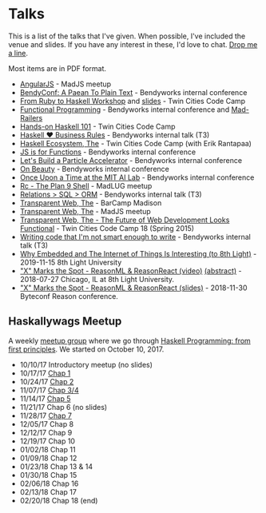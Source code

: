 # Talks

This is a list of the talks that I've given. When possible, I've
included the venue and slides. If you have any interest in these, I'd
love to chat. [Drop me a line](/contact.html).

Most items are in PDF format.

- [AngularJS](/talks/angularjs.pdf) - MadJS meetup
- [BendyConf: A Paean To Plain Text](http://bendyworks.com/bendyconf-a-paean-to-plain-text/) - Bendyworks internal conference
- [From Ruby to Haskell Workshop](https://www.fpcomplete.com/user/twopoint718/from-ruby-to-haskell-workshop)
  and [slides](/talks/ruby_to_haskell.pdf) - Twin Cities Code Camp
- [Functional Programming](/talks/functional_programming.pdf) - Bendyworks internal conference
  and [Mad-Railers](http://www.meetup.com/Mad-Railers/events/155553262/)
- [Hands-on Haskell 101](/talks/hands_on_haskell_101.pdf) - Twin Cities Code Camp
- [Haskell ♥ Business Rules](/talks/haskell_hearts_business_rules.pdf) - Bendyworks internal talk (T3)
- [Haskell Ecosystem, The](/talks/the_haskell_ecosystem.pdf) - Twin Cities Code Camp (with Erik Rantapaa)
- [JS is for Functions](/talks/js_is_for_functions.pdf) - Bendyworks internal conference
- [Let's Build a Particle Accelerator](/talks/accelerators.pdf) - Bendyworks internal conference
- [On Beauty](/talks/on_beauty.html) - Bendyworks internal conference
- [Once Upon a Time at the MIT AI Lab](/talks/once_upon_a_time_at_mit_ai_lab.pdf) - Bendyworks internal conference
- [Rc - The Plan 9 Shell](/talks/rc_shell.pdf) - MadLUG meetup
- [Relations > SQL > ORM](/talks/relations.pdf) - Bendyworks internal talk (T3)
- [Transparent Web, The](/talks/transparent_web_barcamp.pdf) - BarCamp Madison
- [Transparent Web, The](/talks/transparent_web_madjs.pdf) - MadJS meetup
- [Transparent Web, The - The Future of Web Development Looks
  Functional](/talks/tccc_spring_2015.pdf) - Twin Cities Code Camp 18 (Spring 2015)
- [Writing code that I'm not smart enough to write](/talks/not_smart_enough_to_write.pdf) - Bendyworks internal talk (T3)
- [Why Embedded and The Internet of Things Is Interesting (to 8th Light)](/talks/why_iot_and_embedded_are_interesting.pdf) - 2019-11-15 8th Light University
- ["X" Marks the Spot - ReasonML & ReasonReact (video)](https://zoom.us/recording/share/ettdp8Vtr9PddK87QtIoxwLbOfppbZFTAi3gkEr6O8ewIumekTziMw)
  [(abstract)](https://www.meetup.com/8th-light-university/events/252704494) - 2018-07-27 Chicago, IL at 8th Light University.
- ["X" Marks the Spot - ReasonML & ReasonReact (slides)](/talks/x_marks_the_spot.pdf) - 2018-11-30 Byteconf Reason conference.

## Haskallywags Meetup

A weekly [meetup group](https://www.meetup.com/Haskallywags/) where we go through [Haskell Programming: from first principles](http://haskellbook.com).
We started on October 10, 2017.

- 10/10/17 Introductory meetup (no slides)
- 10/17/17 [Chap 1](/talks/01_introductions.pdf)
- 10/24/17 [Chap 2](/talks/02_all_you_need_is_lambda.pdf)
- 11/07/17 [Chap 3/4](/talks/03_04_strings_basic_datatypes.pdf)
- 11/14/17 [Chap 5](/talks/05_types.pdf)
- 11/21/17 Chap 6 (no slides)
- 11/28/17 [Chap 7](/talks/07_more_functional_patterns.pdf)
- 12/05/17 Chap 8
- 12/12/17 Chap 9
- 12/19/17 Chap 10
- 01/02/18 Chap 11
- 01/09/18 Chap 12
- 01/23/18 Chap 13 & 14
- 01/30/18 Chap 15
- 02/06/18 Chap 16
- 02/13/18 Chap 17
- 02/20/18 Chap 18 (end)
